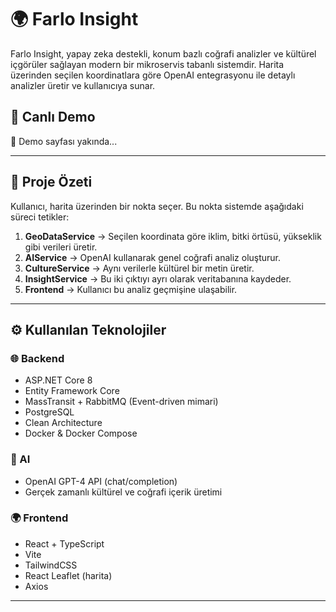 # 🌍 Farlo Insight

Farlo Insight, yapay zeka destekli, konum bazlı coğrafi analizler ve kültürel içgörüler sağlayan modern bir mikroservis tabanlı sistemdir. Harita üzerinden seçilen koordinatlara göre OpenAI entegrasyonu ile detaylı analizler üretir ve kullanıcıya sunar.

## 🚀 Canlı Demo

🔗 Demo sayfası yakında...

---

## 🧠 Proje Özeti

Kullanıcı, harita üzerinden bir nokta seçer. Bu nokta sistemde aşağıdaki süreci tetikler:

1. **GeoDataService** → Seçilen koordinata göre iklim, bitki örtüsü, yükseklik gibi verileri üretir.
2. **AIService** → OpenAI kullanarak genel coğrafi analiz oluşturur.
3. **CultureService** → Aynı verilerle kültürel bir metin üretir.
4. **InsightService** → Bu iki çıktıyı ayrı olarak veritabanına kaydeder.
5. **Frontend** → Kullanıcı bu analiz geçmişine ulaşabilir.

---

## ⚙️ Kullanılan Teknolojiler

### 🌐 Backend
- ASP.NET Core 8
- Entity Framework Core
- MassTransit + RabbitMQ (Event-driven mimari)
- PostgreSQL
- Clean Architecture
- Docker & Docker Compose

### 🧠 AI
- OpenAI GPT-4 API (chat/completion)
- Gerçek zamanlı kültürel ve coğrafi içerik üretimi

### 🌍 Frontend
- React + TypeScript
- Vite
- TailwindCSS
- React Leaflet (harita)
- Axios

---


